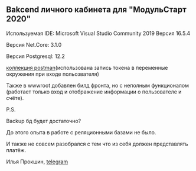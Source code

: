 ## Bakcend личного кабинета для "МодульСтарт 2020" 

Используемая IDE: Microsoft Visual Studio Community 2019 Версия 16.5.4

Версия Net.Core: 3.1.0

Версия Postgresql: 12.2

[коллекция postman](https://gitlab.com/prokshin/mb-backend/-/blob/master/mb-backend.postman_collection.json)(использована запись токена в переменные окружения при входе польозвателя)

Также в wwwroot добавлен билд фронта, но с неполным функционалом (работает только вход и отображение информации о пользователе и счёте).

P.S.

Backup бд будет достаточно?

До этого опыта в работе с реляционными базами не было.

И также не совсем разобрался с тем что из себя должен представлять платёж.

Илья Прокшин, [telegram](https://t.me/prokshin)
